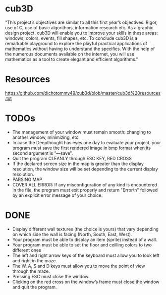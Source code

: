 # cub3D
"This project’s objectives are similar to all this first year’s objectives: Rigor, use of C, use of basic algorithms, information research etc. As a graphic design project, cub3D will enable you to improve your skills in these areas: windows, colors, events, fill shapes, etc. To conclude cub3D is a remarkable playground to explore the playful practical applications of mathematics without having to understand the specifics. With the help of the numerous documents available on the internet, you will use mathematics as a tool to create elegant and efficient algorithms."

# Resources
https://github.com/dichotommy49/cub3d/blob/master/cub3d%20resources.txt

# TODOs
- The management of your window must remain smooth: changing to another window, minimizing, etc.
- In case the Deepthought has eyes one day to evaluate your project, your program must save the first rendered image in bmp format when its second argument is "––save".
- Quit the program CLEANLY through ESC KEY, RED CROSS
- If the declared screen size in the map is greater than the display resolution, the window size will be set depending to the current display resolution.
- PARSING MAP
- COVER ALL ERROR: If any misconfiguration of any kind is encountered in the file, the program must exit properly and return "Error\n" followed by an explicit error message of your choice.

# DONE
- Display different wall textures (the choice is yours) that vary depending on which side the wall is facing (North, South, East, West).
- Your program must be able to display an item (sprite) instead of a wall.
- Your program must be able to set the floor and ceilling colors to two different ones
- The left and right arrow keys of the keyboard must allow you to look left and right in the maze.
- The W, A, S and D keys must allow you to move the point of view through the maze.
- Pressing ESC must close the window.
- Clicking on the red cross on the window’s frame must close the window and quit the program.